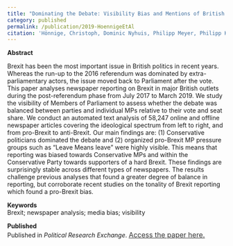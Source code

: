 ```yaml
---
title: "Dominating the Debate: Visibility Bias and Mentions of British MPs in Newspaper Reporting on Brexit"
category: published
permalink: /publication/2019-HoennigeEtAl
citation: 'Hönnige, Christoph, Dominic Nyhuis, Philipp Meyer, Philipp Köker & Susumu Shikano. 2020. Dominating the Debate: Visibility Bias and Mentions of British MPs in Newspaper Reporting on Brexit. Political Research Exchange 2:1, 1-27. DOI: https://doi.org/10.1080/2474736X.2020.1788955'
---
```


<p><b>Abstract</b><br>

Brexit has been the most important issue in British politics in recent years. Whereas the run-up to the 2016 referendum was dominated by extra-parliamentary actors, the issue moved back to Parliament after the vote. This paper analyses newspaper reporting on Brexit in major British outlets during the post-referendum phase from July 2017 to March 2019. We study the visibility of Members of Parliament to assess whether the debate was balanced between parties and individual MPs relative to their vote and seat share. We conduct an automated text analysis of 58,247 online and offline newspaper articles covering the ideological spectrum from left to right, and from pro-Brexit to anti-Brexit. Our main findings are: (1) Conservative politicians dominated the debate and (2) organized pro-Brexit MP pressure groups such as “Leave Means leave” were highly visible. This means that reporting was biased towards Conservative MPs and within the Conservative Party towards supporters of a hard Brexit. These findings are surprisingly stable across different types of newspapers. The results challenge previous analyses that found a greater degree of balance in reporting, but corroborate recent studies on the tonality of Brexit reporting which found a pro-Brexit bias.</p>

<p><b>Keywords</b><br>
Brexit; newspaper analysis; media bias; visibility</p>

<p><b>Published</b><br>
Published in <i>Political Research Exchange</i>. <span style="font-size: medium;"><a style="line-height: 1.5;" href="https://www.tandfonline.com/doi/full/10.1080/2474736X.2020.1788955"><span style="color: #333333;"><span style="font-size: medium;">Access the paper here.</span></span></a></p>
